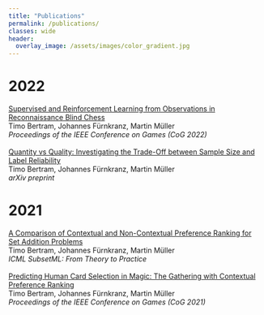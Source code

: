 ```yaml
---
title: "Publications"
permalink: /publications/
classes: wide
header:
  overlay_image: /assets/images/color_gradient.jpg
---
```


<h1> 2022 </h1><a href="https://arxiv.org/abs/2208.02029">Supervised and Reinforcement Learning from Observations in Reconnaissance Blind Chess </a><br/>
Timo Bertram, Johannes Fürnkranz, Martin Müller<br/>
<i> Proceedings of the IEEE Conference on Games (CoG 2022) </i>
<br/>
<br/>
<a href="https://arxiv.org/pdf/2107.04438.pdf">Quantity vs Quality: Investigating the Trade-Off between Sample Size and Label Reliability </a><br/>
Timo Bertram, Johannes Fürnkranz, Martin Müller<br/>
<i>arXiv preprint</i>
<h1> 2021 </h1>
<a href="https://arxiv.org/pdf/2204.09462.pdf">A Comparison of Contextual and Non-Contextual Preference Ranking for Set Addition Problems</a><br/>
Timo Bertram, Johannes Fürnkranz, Martin Müller<br/>
<i>ICML SubsetML: From Theory to Practice</i>
<br/>
<br/>
<a href="https://ieeexplore.ieee.org/stamp/stamp.jsp?arnumber=9619134">Predicting Human Card Selection in Magic: The Gathering with Contextual Preference Ranking</a><br/>
Timo Bertram, Johannes Fürnkranz, Martin Müller<br/>
<i> Proceedings of the IEEE Conference on Games (CoG 2021) </i>

